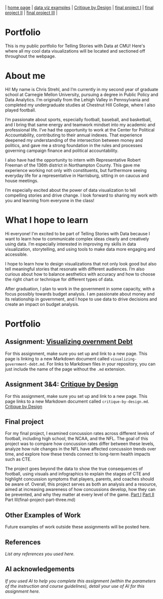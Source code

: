 | [home page](https://cmustudent.github.io/tswd-portfolio-templates/) | [data viz examples](dataviz-examples.md) | [Critique by Design](critique-by-design.md) | [final project I](final-project-part-one.md) | [final project II](final-project-part-two.md) | [final project III](final-project-part-three.md) |


# Portfolio
This is my public portfolio for Telling Stories with Data at CMU!  Here's where all my cool data visualizations will be located and sectioned off throughout the webpage. 

# About me
Hi! My name is Chris Strehl, and I’m currently in my second year of graduate school at Carnegie Mellon University, pursuing a degree in Public Policy and Data Analytics. I’m originally from the Lehigh Valley in Pennsylvania and completed my undergraduate studies at Chestnut Hill College, where I also played football.

I’m passionate about sports, especially football, baseball, and basketball, and I bring that same energy and teamwork mindset into my academic and professional life. I’ve had the opportunity to work at the Center for Political Accountability, contributing to their annual indexes. That experience deepened my understanding of the intersection between money and politics, and gave me a strong foundation in the rules and processes governing campaign finance and political accountability.

I also have had the opportunity to intern with Representative Robert Freeman of the 136th district in Northampton County. This gave me experience working not only with constituents, but furthermore seeing everyday life for a representative in Harrisburg, sitting in on caucus and house meetings. 

I’m especially excited about the power of data visualization to tell compelling stories and drive change. I look forward to sharing my work with you and learning from everyone in the class!

# What I hope to learn
Hi everyone! I'm excited to be part of Telling Stories with Data because I want to learn how to communicate complex ideas clearly and creatively using data. I’m especially interested in improving my skills in data visualization, storytelling, and using tools to make data more engaging and accessible.

I hope to learn how to design visualizations that not only look good but also tell meaningful stories that resonate with different audiences. I’m also curious about how to balance aesthetics with accuracy and how to choose the right chart or technique for different types of data.

After graduation, I plan to work in the government in some capacity, with a focus possibly towards budget analysis. I am passionate about money and its relationship in government, and I hope to use data to drive decisions and create an impact on budget analysis. 
# Portfolio

## Assignment: [Visualizing overnment Debt](visualizing-government-debt)
For this assignment, make sure you set up and link to a new page.  This page is linking to a new Markdown document called `visualizing-government-debt.md`.  For links to Markdown files in your repository, you can just include the name of the page without the `.md` extension. 

## Assignment 3&4: [Critique by Design](critique-by-design)
For this assignment, make sure you set up and link to a new page.  This page links to a new Markdown document called `critique-by-design.md`.  
[Critique by Design](critique-by-design.md)

## Final project
For my final project, I examined concussion rates across different levels of football, including high school, the NCAA, and the NFL. The goal of this project was to compare how concussion rates differ between these levels, analyze how rule changes in the NFL have affected concussion trends over time, and explore how these trends connect to long-term health impacts such as CTE.

The project goes beyond the data to show the true consequences of football, using visuals and infographics to explain the stages of CTE and highlight concussion symptoms that players, parents, and coaches should be aware of. Overall, this project serves as both an analysis and a resource, aimed at increasing awareness of how concussions develop, how they can be prevented, and why they matter at every level of the game.
[Part I](final-project-part-one.md)
[Part II](final-project-part-two.md)
Part III(final-project-part-three.md)

## Other Examples of Work

Future examples of work outside these assignments will be posted here. 



## References
_List any references you used here._

## AI acknowledgements
_If you used AI to help you complete this assignment (within the parameters of the instruction and course guidelines), detail your use of AI for this assignment here._


